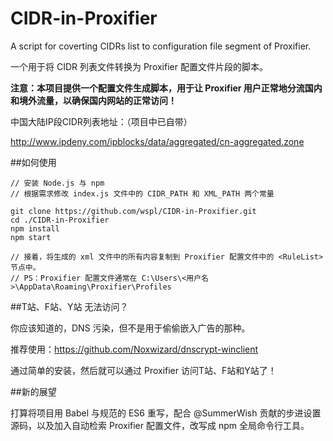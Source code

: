 # CIDR-in-Proxifier

A script for coverting CIDRs list to configuration file segment of Proxifier.

一个用于将 CIDR 列表文件转换为 Proxifier 配置文件片段的脚本。


**注意：本项目提供一个配置文件生成脚本，用于让 Proxifier 用户正常地分流国内和境外流量，以确保国内网站的正常访问！**


中国大陆IP段CIDR列表地址：（项目中已自带）

http://www.ipdeny.com/ipblocks/data/aggregated/cn-aggregated.zone


##如何使用

```
// 安装 Node.js 与 npm
// 根据需求修改 index.js 文件中的 CIDR_PATH 和 XML_PATH 两个常量

git clone https://github.com/wspl/CIDR-in-Proxifier.git
cd ./CIDR-in-Proxifier
npm install
npm start

// 接着，将生成的 xml 文件中的所有内容复制到 Proxifier 配置文件中的 <RuleList> 节点中。
// PS：Proxifier 配置文件通常在 C:\Users\<用户名>\AppData\Roaming\Proxifier\Profiles
```


##T站、F站、Y站 无法访问？

你应该知道的，DNS 污染，但不是用于偷偷嵌入广告的那种。

推荐使用：https://github.com/Noxwizard/dnscrypt-winclient

通过简单的安装，然后就可以通过 Proxifier 访问T站、F站和Y站了！


##新的展望

打算将项目用 Babel 与规范的 ES6 重写，配合 @SummerWish 贡献的步进设置源码，以及加入自动检索 Proxifier 配置文件，改写成 npm 全局命令行工具。
